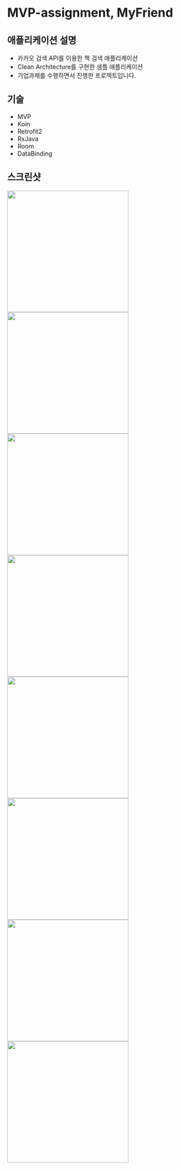 # MVP-assignment, MyFriend

## 애플리케이션 설명

- 카카오 검색 API를 이용한 책 검색 애플리케이션
- Clean Architecture를 구현한 샘플 애플리케이션
- 기업과제를 수행하면서 진행한 프로젝트입니다.

## 기술

- MVP
- Koin
- Retrofit2
- RxJava
- Room
- DataBinding

## 스크린샷

<div>
    <img src="https://user-images.githubusercontent.com/58923717/110280858-e6885280-801e-11eb-98e0-fe816342bc8f.jpg" width="280">
    <img src="https://user-images.githubusercontent.com/58923717/110280861-e7b97f80-801e-11eb-9225-026089b9fe45.jpg" width="280">
    <img src="https://user-images.githubusercontent.com/58923717/110280867-ea1bd980-801e-11eb-862f-5b1218443578.jpg" width="280">
    <img src="https://user-images.githubusercontent.com/58923717/110280868-eab47000-801e-11eb-9081-973e82c7ebfd.jpg" width="280">
</div>

<div>
    <img src="https://user-images.githubusercontent.com/58923717/110280873-eb4d0680-801e-11eb-92e8-57dcc085b2d3.jpg" width="280">
    <img src="https://user-images.githubusercontent.com/58923717/110281103-631b3100-801f-11eb-9659-7490a7b5a5b8.jpg" width="280">
    <img src="https://user-images.githubusercontent.com/58923717/110281130-73cba700-801f-11eb-82cd-0275840dd0dd.jpg" width="280">
    <img src="https://user-images.githubusercontent.com/58923717/110281151-7f1ed280-801f-11eb-909e-2239733a0d1a.jpg" width="280">
</div>